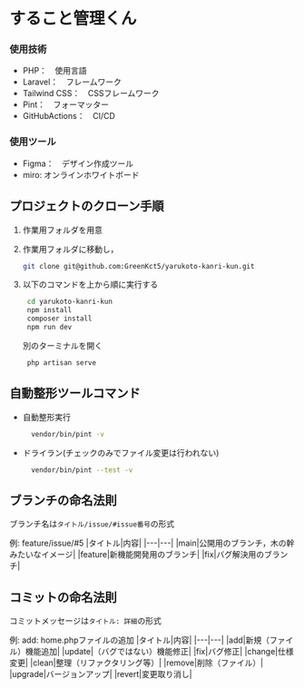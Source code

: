 # すること管理くん
### 使用技術
* PHP：　使用言語
* Laravel：　フレームワーク
* Tailwind CSS：　CSSフレームワーク
* Pint：　フォーマッター
* GitHubActions：　CI/CD
### 使用ツール
* Figma：　デザイン作成ツール
* miro: オンラインホワイトボード

## プロジェクトのクローン手順
1. 作業用フォルダを用意
2. 作業用フォルダに移動し，
   ```bash
   git clone git@github.com:GreenKct5/yarukoto-kanri-kun.git
   ```

4. 以下のコマンドを上から順に実行する
   ```bash
    cd yarukoto-kanri-kun
    npm install
    composer install
    npm run dev
   ```
   別のターミナルを開く
   ```bash
    php artisan serve
   ```

## 自動整形ツールコマンド
* 自動整形実行
  ```bash
    vendor/bin/pint -v
  ```
* ドライラン(チェックのみでファイル変更は行われない)
  ```bash
    vendor/bin/pint --test -v
  ```

## ブランチの命名法則
ブランチ名は`タイトル/issue/#issue番号`の形式

例: feature/issue/#5
|タイトル|内容|
|---|---|
|main|公開用のブランチ，木の幹みたいなイメージ|
|feature|新機能開発用のブランチ|
|fix|バグ解決用のブランチ|

## コミットの命名法則
コミットメッセージは`タイトル: 詳細`の形式

例: add: home.phpファイルの追加
|タイトル|内容|
|---|---|
|add|新規（ファイル）機能追加|
|update|（バグではない）機能修正|
|fix|バグ修正|
|change|仕様変更|
|clean|整理（リファクタリング等）|
|remove|削除（ファイル）|
|upgrade|バージョンアップ|
|revert|変更取り消し|
